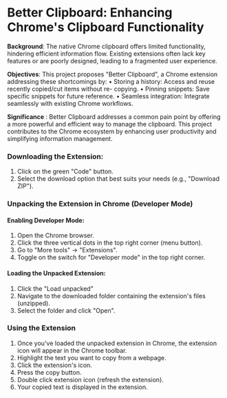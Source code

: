 
# Better Clipboard: Enhancing Chrome's Clipboard Functionality

**Background**: The native Chrome clipboard offers limited functionality, hindering efficient information flow. Existing extensions often lack key features or are poorly designed, leading to a fragmented user experience.

**Objectives**: This project proposes "Better Clipboard", a Chrome extension addressing these shortcomings by:
• Storing a history: Access and reuse recently copied/cut items without re- copying.
• Pinning snippets: Save specific snippets for future reference.
• Seamless integration: Integrate seamlessly with existing Chrome
workflows.

**Significance** : Better Clipboard addresses a common pain point by offering a more powerful and efficient way to manage the clipboard. This project contributes to the Chrome ecosystem by enhancing user productivity and simplifying information management.

### Downloading the Extension:
1. Click on the green "Code" button. 
2. Select the download option that best suits your needs (e.g., "Download ZIP").

### Unpacking the Extension in Chrome (Developer Mode)

#### Enabling Developer Mode:

1. Open the Chrome browser.
2. Click the three vertical dots in the top right corner (menu button).
3. Go to "More tools" -> "Extensions".
4. Toggle on the switch for "Developer mode" in the top right corner.

#### Loading the Unpacked Extension:
1. Click the "Load unpacked" 
2. Navigate to the downloaded folder containing the extension's files (unzipped).
3. Select the folder and click "Open".

### Using the Extension
1. Once you've loaded the unpacked extension in Chrome, the extension icon will appear in the Chrome toolbar.
1. Highlight the text you want to copy from a webpage.
1. Click the extension's icon.
1. Press the copy button.
1. Double click extension icon (refresh the extension).
1. Your copied text is displayed in the extension.
